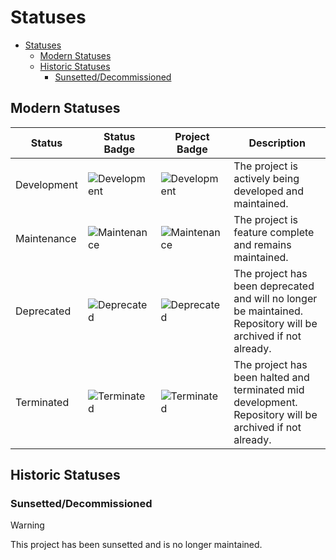 # Statuses

- [Statuses](#statuses)
  - [Modern Statuses](#modern-statuses)
  - [Historic Statuses](#historic-statuses)
    - [Sunsetted/Decommissioned](#sunsetteddecommissioned)

## Modern Statuses

| Status      | Status Badge                                                                                                  | Project Badge                                                                                    | Description                                                                                             |
| ----------- | ------------------------------------------------------------------------------------------------------------- | ------------------------------------------------------------------------------------------------ | ------------------------------------------------------------------------------------------------------- |
| Development | ![Development](https://img.shields.io/badge/Development-8A2BE2?style=for-the-badge&color=ff9500&label=Status) | ![Development](https://img.shields.io/badge/Development-8A2BE2?style=for-the-badge&color=ff9500) | The project is actively being developed and maintained.                                                 |
| Maintenance | ![Maintenance](https://img.shields.io/badge/Maintenance-8A2BE2?style=for-the-badge&color=19e650&label=Status) | ![Maintenance](https://img.shields.io/badge/Maintenance-8A2BE2?style=for-the-badge&color=19e650) | The project is feature complete and remains maintained.                                                 |
| Deprecated  | ![Deprecated](https://img.shields.io/badge/Deprecated-8A2BE2?style=for-the-badge&color=ff0000&label=Status)   | ![Deprecated](https://img.shields.io/badge/Deprecated-8A2BE2?style=for-the-badge&color=ff0000)   | The project has been deprecated and will no longer be maintained. Repository will be archived if not already. |
| Terminated  | ![Terminated](https://img.shields.io/badge/Terminated-8A2BE2?style=for-the-badge&color=ff0000&label=Status)   | ![Terminated](https://img.shields.io/badge/Terminated-8A2BE2?style=for-the-badge&color=ff0000)   | The project has been halted and terminated mid development. Repository will be archived if not already.           |

## Historic Statuses

### Sunsetted/Decommissioned

> [!WARNING]
> This project has been sunsetted and is no longer maintained.
